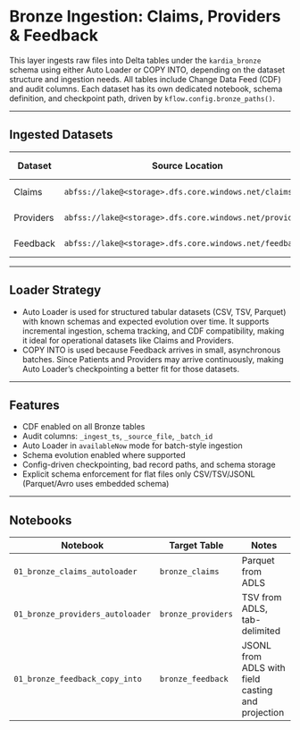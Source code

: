# Bronze Ingestion: Claims, Providers & Feedback

This layer ingests raw files into Delta tables under the `kardia_bronze` schema
using either Auto Loader or COPY INTO, depending on the dataset structure and
ingestion needs. All tables include Change Data Feed (CDF) and audit columns.
Each dataset has its own dedicated notebook, schema definition, and checkpoint path,
driven by `kflow.config.bronze_paths()`.

---

## Ingested Datasets

| Dataset   | Source Location                                                   | Format    | Loader Type | Bronze Table                     |
|-----------|--------------------------------------------------------------------|-----------|-------------|----------------------------------|
| Claims    | `abfss://lake@<storage>.dfs.core.windows.net/claims/`         | Parquet   | Auto Loader | `kardia_bronze.bronze_claims`    |
| Providers | `abfss://lake@<storage>.dfs.core.windows.net/providers/`      | TSV       | Auto Loader | `kardia_bronze.bronze_providers` |
| Feedback  | `abfss://lake@<storage>.dfs.core.windows.net/feedback/`       | JSONL     | COPY INTO   | `kardia_bronze.bronze_feedback`  |

---

## Loader Strategy

- Auto Loader is used for structured tabular datasets (CSV, TSV, Parquet) with known schemas and expected evolution over time. It supports incremental ingestion, schema tracking, and CDF compatibility, making it ideal for operational datasets like Claims and Providers.
- COPY INTO is used because Feedback arrives in small, asynchronous batches. Since Patients and Providers may arrive 
  continuously, making Auto Loader’s checkpointing a better fit for those datasets.

---

## Features

- CDF enabled on all Bronze tables  
- Audit columns: `_ingest_ts`, `_source_file`, `_batch_id`  
- Auto Loader in `availableNow` mode for batch-style ingestion  
- Schema evolution enabled where supported  
- Config-driven checkpointing, bad record paths, and schema storage  
- Explicit schema enforcement for flat files only CSV/TSV/JSONL (Parquet/Avro uses embedded schema)

---

## Notebooks

| Notebook                          | Target Table                      | Notes                                                     |
|----------------------------------|-----------------------------------|-----------------------------------------------------------|
| `01_bronze_claims_autoloader`    | `bronze_claims`                   | Parquet from ADLS                                         |
| `01_bronze_providers_autoloader`| `bronze_providers`                | TSV from ADLS, tab-delimited                              |
| `01_bronze_feedback_copy_into`   | `bronze_feedback`                 | JSONL from ADLS with field casting and projection         |